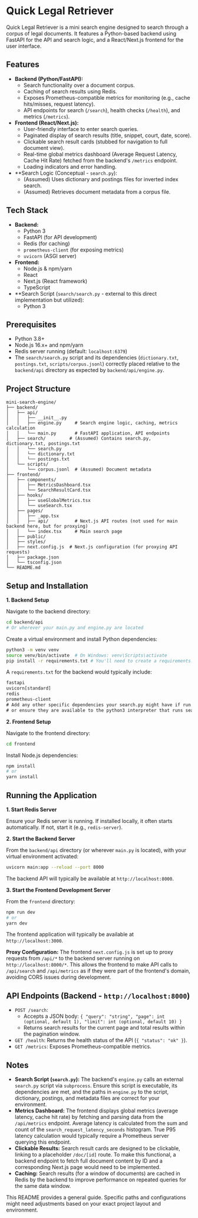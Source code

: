# Quick Legal Retriever

Quick Legal Retriever is a mini search engine designed to search through a corpus of legal documents. It features a Python-based backend using FastAPI for the API and search logic, and a React/Next.js frontend for the user interface.

## Features

- **Backend (Python/FastAPI):**
  - Search functionality over a document corpus.
  - Caching of search results using Redis.
  - Exposes Prometheus-compatible metrics for monitoring (e.g., cache hits/misses, request latency).
  - API endpoints for search (`/search`), health checks (`/health`), and metrics (`/metrics`).
- **Frontend (React/Next.js):**
  - User-friendly interface to enter search queries.
  - Paginated display of search results (title, snippet, court, date, score).
  - Clickable search result cards (stubbed for navigation to full document view).
  - Real-time global metrics dashboard (Average Request Latency, Cache Hit Rate) fetched from the backend's `/metrics` endpoint.
  - Loading indicators and error handling.
- **Search Logic (Conceptual - `search.py`):
  - (Assumed) Uses dictionary and postings files for inverted index search.
  - (Assumed) Retrieves document metadata from a corpus file.

## Tech Stack

- **Backend:**
  - Python 3
  - FastAPI (for API development)
  - Redis (for caching)
  - `prometheus-client` (for exposing metrics)
  - `uvicorn` (ASGI server)
- **Frontend:**
  - Node.js & npm/yarn
  - React
  - Next.js (React framework)
  - TypeScript
- **Search Script (`search/search.py` - external to this direct implementation but utilized):
  - Python 3

## Prerequisites

- Python 3.8+
- Node.js 16.x+ and npm/yarn
- Redis server running (default: `localhost:6379`)
- The `search/search.py` script and its dependencies (`dictionary.txt`, `postings.txt`, `scripts/corpus.jsonl`) correctly placed relative to the `backend/api` directory as expected by `backend/api/engine.py`.

## Project Structure

```
mini-search-engine/
├── backend/
│   ├── api/
│   │   ├── __init__.py
│   │   ├── engine.py     # Search engine logic, caching, metrics calculation
│   │   └── main.py       # FastAPI application, API endpoints
│   ├── search/         # (Assumed) Contains search.py, dictionary.txt, postings.txt
│   │   └── search.py
│   │   └── dictionary.txt
│   │   └── postings.txt
│   └── scripts/
│       └── corpus.jsonl  # (Assumed) Document metadata
├── frontend/
│   ├── components/
│   │   ├── MetricsDashboard.tsx
│   │   └── SearchResultCard.tsx
│   ├── hooks/
│   │   ├── useGlobalMetrics.tsx
│   │   └── useSearch.tsx
│   ├── pages/
│   │   ├── _app.tsx
│   │   ├── api/          # Next.js API routes (not used for main backend here, but for proxying)
│   │   └── index.tsx     # Main search page
│   ├── public/
│   ├── styles/
│   ├── next.config.js  # Next.js configuration (for proxying API requests)
│   ├── package.json
│   └── tsconfig.json
└── README.md
```

## Setup and Installation

**1. Backend Setup**

Navigate to the backend directory:
```bash
cd backend/api 
# Or wherever your main.py and engine.py are located
```

Create a virtual environment and install Python dependencies:
```bash
python3 -m venv venv
source venv/bin/activate  # On Windows: venv\Scripts\activate
pip install -r requirements.txt # You'll need to create a requirements.txt
```

A `requirements.txt` for the backend would typically include:
```txt
fastapi
uvicorn[standard]
redis
prometheus-client
# Add any other specific dependencies your search.py might have if run in the same env,
# or ensure they are available to the python3 interpreter that runs search.py
```

**2. Frontend Setup**

Navigate to the frontend directory:
```bash
cd frontend
```

Install Node.js dependencies:
```bash
npm install
# or
yarn install
```

## Running the Application

**1. Start Redis Server**

Ensure your Redis server is running. If installed locally, it often starts automatically. If not, start it (e.g., `redis-server`).

**2. Start the Backend Server**

From the `backend/api` directory (or wherever `main.py` is located), with your virtual environment activated:
```bash
uvicorn main:app --reload --port 8000
```
The backend API will typically be available at `http://localhost:8000`.

**3. Start the Frontend Development Server**

From the `frontend` directory:
```bash
npm run dev
# or
yarn dev
```
The frontend application will typically be available at `http://localhost:3000`.

**Proxy Configuration:**
The frontend `next.config.js` is set up to proxy requests from `/api/*` to the backend server running on `http://localhost:8000/*`. This allows the frontend to make API calls to `/api/search` and `/api/metrics` as if they were part of the frontend's domain, avoiding CORS issues during development.

## API Endpoints (Backend - `http://localhost:8000`)

- `POST /search`: 
  - Accepts a JSON body: `{ "query": "string", "page": int (optional, default 1), "limit": int (optional, default 10) }`
  - Returns search results for the current page and total results within the pagination window.
- `GET /health`: Returns the health status of the API (`{ "status": "ok" }`).
- `GET /metrics`: Exposes Prometheus-compatible metrics.

## Notes

- **Search Script (`search.py`):** The backend's `engine.py` calls an external `search.py` script via `subprocess`. Ensure this script is executable, its dependencies are met, and the paths in `engine.py` to the script, dictionary, postings, and metadata files are correct for your environment.
- **Metrics Dashboard:** The frontend displays global metrics (average latency, cache hit rate) by fetching and parsing data from the `/api/metrics` endpoint. Average latency is calculated from the sum and count of the `search_request_latency_seconds` histogram. True P95 latency calculation would typically require a Prometheus server querying this endpoint.
- **Clickable Results:** Search result cards are designed to be clickable, linking to a placeholder `/doc/[id]` route. To make this functional, a backend endpoint to fetch full document content by ID and a corresponding Next.js page would need to be implemented.
- **Caching:** Search results (for a window of documents) are cached in Redis by the backend to improve performance on repeated queries for the same data window.

This README provides a general guide. Specific paths and configurations might need adjustments based on your exact project layout and environment.
